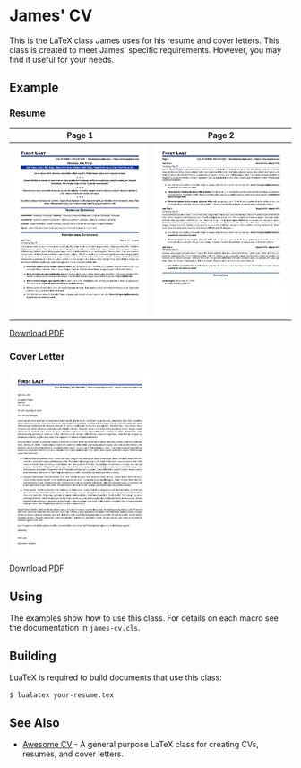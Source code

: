 # James' CV

This is the LaTeX class James uses for his resume and cover letters. This class
is created to meet James' specific requirements. However, you may find it useful
for your needs.

## Example

### Resume 

| Page 1 | Page 2 |
|:---:|:---:|
|![resume page 1](https://raw.githubusercontent.com/j-richey/james-cv/master/examples/output/resume-page-1.png) | ![resume page 2](https://raw.githubusercontent.com/j-richey/james-cv/master/examples/output/resume-page-2.png) |

[Download PDF](https://raw.githubusercontent.com/j-richey/james-cv/master/examples/output/resume.pdf)

### Cover Letter
<img src="https://raw.githubusercontent.com/j-richey/james-cv/master/examples/output/cover-letter.png" alt="cover letter" width="50%"/>

[Download PDF](https://raw.githubusercontent.com/j-richey/james-cv/master/examples/output/cover-letter.pdf)


## Using
The examples show how to use this class. For details on each macro see the documentation in ``james-cv.cls``.

## Building
LuaTeX is required to build documents that use this class: 

```
$ lualatex your-resume.tex
```

## See Also

*   [Awesome CV](https://github.com/posquit0/Awesome-CV) - A general purpose LaTeX class for creating CVs, resumes, and cover letters.

